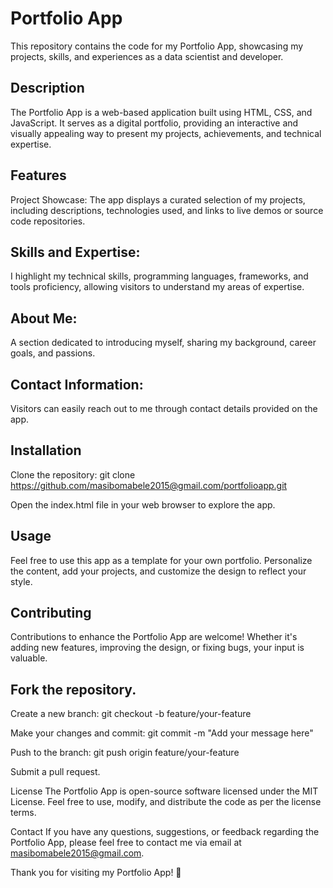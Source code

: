 # Portfolio App
This repository contains the code for my Portfolio App, showcasing my projects, skills, and experiences as a data scientist and developer.

## Description
The Portfolio App is a web-based application built using HTML, CSS, and JavaScript. 
It serves as a digital portfolio, providing an interactive and visually appealing way to present my projects, achievements, and technical expertise.

## Features
Project Showcase: The app displays a curated selection of my projects, including descriptions, technologies used, and links to live demos or source code repositories.

## Skills and Expertise: 
I highlight my technical skills, programming languages, frameworks, and tools proficiency, allowing visitors to understand my areas of expertise.

## About Me: 
A section dedicated to introducing myself, sharing my background, career goals, and passions.

## Contact Information:
Visitors can easily reach out to me through contact details provided on the app.

## Installation
Clone the repository: git clone https://github.com/masibomabele2015@gmail.com/portfolioapp.git

Open the index.html file in your web browser to explore the app.

## Usage
Feel free to use this app as a template for your own portfolio. Personalize the content, add your projects, and customize the design to reflect your style.

## Contributing
Contributions to enhance the Portfolio App are welcome! Whether it's adding new features, improving the design, or fixing bugs, your input is valuable.

## Fork the repository.

Create a new branch: git checkout -b feature/your-feature

Make your changes and commit: git commit -m "Add your message here"

Push to the branch: git push origin feature/your-feature

Submit a pull request.

License
The Portfolio App is open-source software licensed under the MIT License. Feel free to use, modify, and distribute the code as per the license terms.

Contact
If you have any questions, suggestions, or feedback regarding the Portfolio App, please feel free to contact me via email at masibomabele2015@gmail.com.

Thank you for visiting my Portfolio App! 🚀
